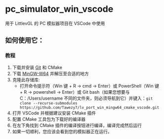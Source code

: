 # pc_simulator_win_vscode

用于 LittlevGL 的 PC 模拟器项目在 VSCode 中使用

## 如何使用它：
###  教程
1) 下载并安装 [Git](https://git-scm.com/downloads) 和 CMake
2) 下载 [MinGW-W64](https://github.com/niXman/mingw-builds-binaries/releases/download/13.2.0-rt_v11-rev0/x86_64-13.2.0-release-posix-seh-ucrt-rt_v11-rev0.7z) 并解压至合适的地方
3) 克隆此存储库:
    - 打开命令提示符（Win 键 + R -> cmd -> Enter）或 PowerShell（Win 键 + R -> powershell -> Enter）或 Git bash（如果您想要与 C：/Users/username 不同的文件夹，则必须导航到它）并键入：`git clone --recurse-submodules https://github.com/Tawezy7/lv_port_win_mingw64_cmake_vscode.git`
5) 打开 VSCode 并根据建议安装 CMake 插件
6) 配置 CMake 工具包为下载好的编译器
7) 在左下角找到 CMake 插件的编译按钮进行编译，编译完成然后运行
8) 如果一切顺利，您应该会看到您的模拟器正在运行。
